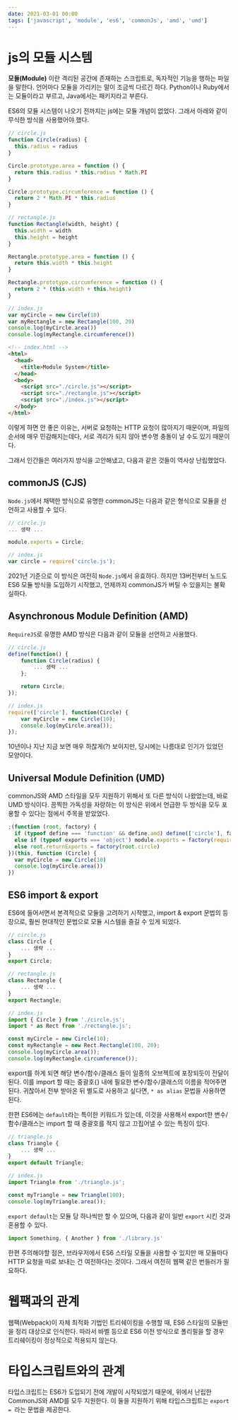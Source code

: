 ```yaml
---
date: 2021-03-01 00:00
tags: ['javascript', 'module', 'es6', 'commonJs', 'amd', 'umd']
---
```


# js의 모듈 시스템

**모듈(Module)** 이란 격리된 공간에 존재하는 스크립트로, 독자적인 기능을 행하는 파일을 말한다. 언어마다 모듈을 가리키는 말이 조금씩 다르긴 하다. Python이나 Ruby에서는 모듈이라고 부르고, Java에서는 패키지라고 부른다.

ES6의 모듈 시스템이 나오기 전까지는 js에는 모듈 개념이 없었다. 그래서 아래와 같이 무식한 방식을 사용했어야 했다.

```javascript
// circle.js
function Circle(radius) {
  this.radius = radius
}

Circle.prototype.area = function () {
  return this.radius * this.radius * Math.PI
}

Circle.prototype.circumference = function () {
  return 2 * Math.PI * this.radius
}

// rectangle.js
function Rectangle(width, height) {
  this.width = width
  this.height = height
}

Rectangle.prototype.area = function () {
  return this.width * this.height
}

Rectangle.prototype.circumference = function () {
  return 2 * (this.width + this.height)
}

// index.js
var myCircle = new Circle(10)
var myRectangle = new Rectangle(100, 20)
console.log(myCircle.area())
console.log(myRectangle.circumference())
```

```html
<!-- index.html -->
<html>
  <head>
    <title>Module System</title>
  </head>
  <body>
    <script src="./circle.js"></script>
    <script src="./rectangle.js"></script>
    <script src="./index.js"></script>
  </body>
</html>
```

이렇게 하면 안 좋은 이유는, 서버로 요청하는 HTTP 요청이 많아지기 때문이며, 파일의 순서에 매우 민감해지는데다, 서로 격리가 되지 않아 변수명 충돌이 날 수도 있기 때문이다.

그래서 인간들은 여러가지 방식을 고안해냈고, 다음과 같은 것들이 역사상 난립했었다.

## commonJS (CJS)

`Node.js`에서 채택한 방식으로 유명한 commonJS는 다음과 같은 형식으로 모듈을 선언하고 사용할 수 있다.

```javascript
// circle.js
... 생략 ...

module.exports = Circle;

// index.js
var circle = require('circle.js');
```

2021년 기준으로 이 방식은 여전히 `Node.js`에서 유효하다. 하지만 13버전부터 노드도 ES6 모듈 방식을 도입하기 시작했고, 언제까지 commonJS가 버틸 수 있을지는 불확실하다.

## Asynchronous Module Definition (AMD)

`RequireJS`로 유명한 AMD 방식은 다음과 같이 모듈을 선언하고 사용했다.

```javascript
// circle.js
define(function() {
    function Circle(radius) {
        ... 생략 ...
    };

    return Circle;
});

// index.js
require(['circle'], function(Circle) {
    var myCircle = new Circle(10);
    console.log(myCircle.area());
});
```

10년이나 지난 지금 보면 매우 하찮게(?) 보이지만, 당시에는 나름대로 인기가 있었던 모양이다.

## Universal Module Definition (UMD)

commonJS와 AMD 스타일을 모두 지원하기 위해서 또 다른 방식이 나왔었는데, 바로 UMD 방식이다. 끔찍한 가독성을 자랑하는 이 방식은 위에서 언급한 두 방식을 모두 포용할 수 있다는 점에서 주목을 받았었다.

```javascript
;(function (root, factory) {
  if (typeof define === 'function' && define.amd) define(['circle'], factory)
  else if (typeof exports === 'object') module.exports = factory(require('circle'))
  else root.returnExports = factory(root.circle)
})(this, function (Circle) {
  var myCircle = new Circle(10)
  console.log(myCircle.area())
})
```

## ES6 import & export

ES6에 들어서면서 본격적으로 모듈을 고려하기 시작했고, import & export 문법의 등장으로, 훨씬 현대적인 문법으로 모듈 시스템을 즐길 수 있게 되었다.

```javascript
// circle.js
class Circle {
    ... 생략 ...
}
export Circle;

// rectangle.js
class Rectangle {
    ... 생략 ...
}
export Rectangle;

// index.js
import { Circle } from './circle.js';
import * as Rect from './rectangle.js';

const myCircle = new Circle(10);
const myRectangle = new Rect.Rectangle(100, 20);
console.log(myCircle.area());
console.log(myRectangle.circumference());
```

export를 하게 되면 해당 변수/함수/클래스 들이 일종의 오브젝트에 포장되듯이 전달이 된다. 이를 import 할 때는 중괄호{} 내에 필요한 변수/함수/클래스의 이름을 적어주면 된다. 귀찮아서 전부 받아온 뒤 별도로 사용하고 싶다면, `* as alias` 문법을 사용하면 된다.

한편 ES6에는 `default`라는 특이한 키워드가 있는데, 이것을 사용해서 export한 변수/함수/클래스는 import 할 때 중괄호를 적지 않고 끄집어낼 수 있는 특징이 있다.

```javascript
// triangle.js
class Triangle {
	... 생략 ...
}
export default Triangle;

// index.js
import Triangle from './triangle.js';

const myTriangle = new Triangle(100);
console.log(myTriangle.area());
```

`export default`는 모듈 당 하나씩만 할 수 있으며, 다음과 같이 일반 `export` 시킨 것과 혼용할 수 있다.

```javascript
import Something, { Another } from './library.js'
```

한편 주의해야할 점은, 브라우저에서 ES6 스타일 모듈을 사용할 수 있지만 매 모듈마다 HTTP 요청을 따로 보내는 건 여전하다는 것이다. 그래서 여전히 웹팩 같은 번들러가 필요하다.

# 웹팩과의 관계

웹팩(Webpack)이 자체 최적화 기법인 트리쉐이킹을 수행할 때, ES6 스타일의 모듈만을 정리 대상으로 인식한다. 따라서 바벨 등으로 ES6 이전 방식으로 폴리필을 할 경우 트리쉐이킹이 정상적으로 적용되지 않는다.

# 타입스크립트와의 관계

타입스크립트는 ES6가 도입되기 전에 개발이 시작되었기 때문에, 위에서 난립한 CommonJS와 AMD를 모두 지원한다. 이 둘을 지원하기 위해 타입스크립트는 `export = `라는 문법을 제공한다.
